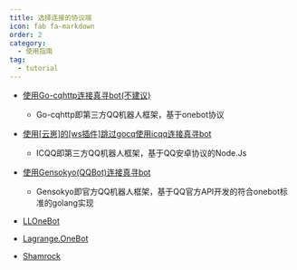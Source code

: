 ```yaml
---
title: 选择连接的协议端
icon: fab fa-markdown
order: 2
category:
  - 使用指南
tag:
  - tutorial
---
```


- [使用Go-cqhttp连接真寻bot(不建议)](Go-cqhttp/)
  - Go-cqhttp即第三方QQ机器人框架，基于onebot协议
  
- [使用[云崽]的[ws插件]跳过gocq使用icqq连接真寻bot](Yunzai/)
  - ICQQ即第三方QQ机器人框架，基于QQ安卓协议的Node.Js

- [使用Gensokyo(QQBot)连接真寻bot](Gensokyo/)
  - Gensokyo即官方QQ机器人框架，基于QQ官方API开发的符合onebot标准的golang实现
  
- [LLOneBot](LLOneBot/)
 
- [Lagrange.OneBot](Lagrange.OneBot/)
 
- [Shamrock](Shamrock/)
